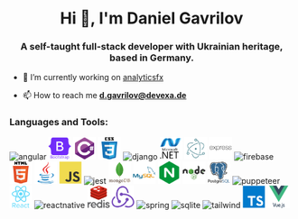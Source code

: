 <h1 align="center">Hi 👋, I'm Daniel Gavrilov</h1>
<h3 align="center">A self-taught full-stack developer with Ukrainian heritage, based in Germany.</h3>

- 🔭 I’m currently working on [analyticsfx](https://analytics-fx.com)

- 📫 How to reach me **d.gavrilov@devexa.de**

<h3 align="left">Languages and Tools:</h3>
<p align="left">
  <img alt="angular" width="40px" src="https://angular.io/assets/images/logos/angular/angular.svg" />
  <img alt="bootstrap" width="40px" src="https://raw.githubusercontent.com/devicons/devicon/master/icons/bootstrap/bootstrap-plain-wordmark.svg" />
  <img alt="csharp" width="40px" src="https://raw.githubusercontent.com/devicons/devicon/master/icons/csharp/csharp-original.svg" />
  <img alt="css3" width="40px" src="https://raw.githubusercontent.com/devicons/devicon/master/icons/css3/css3-original-wordmark.svg" />
  <img alt="django" width="40px" src="https://cdn.worldvectorlogo.com/logos/django.svg" />
  <img alt="dotnet" width="40px" src="https://raw.githubusercontent.com/devicons/devicon/master/icons/dot-net/dot-net-original-wordmark.svg" />
  <img alt="electron" width="40px" src="https://raw.githubusercontent.com/devicons/devicon/master/icons/electron/electron-original.svg" />
  <img alt="express" width="40px" src="https://raw.githubusercontent.com/devicons/devicon/master/icons/express/express-original-wordmark.svg" />
  <img alt="firebase" width="40px" src="https://www.vectorlogo.zone/logos/firebase/firebase-icon.svg" />
  <img alt="html5" width="40px" src="https://raw.githubusercontent.com/devicons/devicon/master/icons/html5/html5-original-wordmark.svg" />
  <img alt="java" width="40px" src="https://raw.githubusercontent.com/devicons/devicon/master/icons/java/java-original.svg" />
  <img alt="javascript" width="40px" src="https://raw.githubusercontent.com/devicons/devicon/master/icons/javascript/javascript-original.svg" />
  <img alt="jest" width="40px" src="https://www.vectorlogo.zone/logos/jestjsio/jestjsio-icon.svg" />
  <img alt="mongodb" width="40px" src="https://raw.githubusercontent.com/devicons/devicon/master/icons/mongodb/mongodb-original-wordmark.svg" />
  <img alt="mysql" width="40px" src="https://raw.githubusercontent.com/devicons/devicon/master/icons/mysql/mysql-original-wordmark.svg" />
  <img alt="nginx" width="40px" src="https://raw.githubusercontent.com/devicons/devicon/master/icons/nginx/nginx-original.svg" />
  <img alt="nodejs" width="40px" src="https://raw.githubusercontent.com/devicons/devicon/master/icons/nodejs/nodejs-original-wordmark.svg" />
  <img alt="postgresql" width="40px" src="https://raw.githubusercontent.com/devicons/devicon/master/icons/postgresql/postgresql-original-wordmark.svg" />
  <img alt="puppeteer" width="40px" src="https://www.vectorlogo.zone/logos/pptrdev/pptrdev-official.svg" />
  <img alt="react" width="40px" src="https://raw.githubusercontent.com/devicons/devicon/master/icons/react/react-original-wordmark.svg" />
  <img alt="reactnative" width="40px" src="https://reactnative.dev/img/header_logo.svg" />
  <img alt="redis" width="40px" src="https://raw.githubusercontent.com/devicons/devicon/master/icons/redis/redis-original-wordmark.svg" />
  <img alt="redux" width="40px" src="https://raw.githubusercontent.com/devicons/devicon/master/icons/redux/redux-original.svg" />
  <img alt="spring" width="40px" src="https://www.vectorlogo.zone/logos/springio/springio-icon.svg" />
  <img alt="sqlite" width="40px" src="https://www.vectorlogo.zone/logos/sqlite/sqlite-icon.svg" />
  <img alt="tailwind" width="40px" src="https://www.vectorlogo.zone/logos/tailwindcss/tailwindcss-icon.svg" />
  <img alt="typescript" width="40px" src="https://raw.githubusercontent.com/devicons/devicon/master/icons/typescript/typescript-original.svg" />
  <img alt="vuejs" width="40px" src="https://raw.githubusercontent.com/devicons/devicon/master/icons/vuejs/vuejs-original-wordmark.svg" />
</p>
